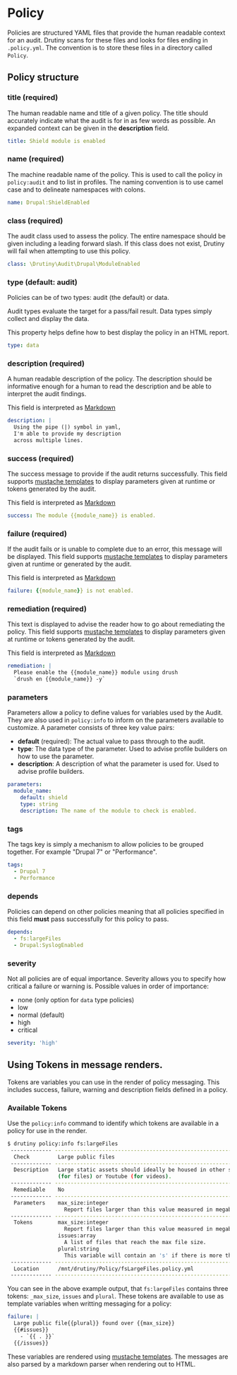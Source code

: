# Policy

Policies are structured YAML files that provide the human readable context for
an audit. Drutiny scans for these files and looks for files ending in `.policy.yml`.
The convention is to store these files in a directory called `Policy`.

## Policy structure

### title (required)
The human readable name and title of a given policy. The title should accurately
indicate what the audit is for in as few words as possible. An expanded context
can be given in the **description** field.

```yaml
title: Shield module is enabled
```

### name (required)
The machine readable name of the policy. This is used to call the policy in
`policy:audit` and to list in profiles. The naming convention is to use camel
case and to delineate namespaces with colons.

```yaml
name: Drupal:ShieldEnabled
```

### class (required)
The audit class used to assess the policy. The entire namespace should be given
including a leading forward slash. If this class does not exist, Drutiny will
fail when attempting to use this policy.

```yaml
class: \Drutiny\Audit\Drupal\ModuleEnabled
```

### type (default: audit)
Policies can be of two types: audit (the default) or data.

Audit types evaluate the target for a pass/fail result. Data types simply
collect and display the data.

This property helps define how to best display the policy in an HTML report.

```yaml
type: data
```

### description (required)
A human readable description of the policy. The description should be informative
enough for a human to read the description and be able to interpret the audit
findings.

This field is interpreted as [Markdown](https://daringfireball.net/projects/markdown/syntax)

```yaml
description: |
  Using the pipe (|) symbol in yaml,
  I'm able to provide my description
  across multiple lines.
```

### success (required)
The success message to provide if the audit returns successfully.
This field supports [mustache templates](https://mustache.github.io/mustache.5.html)
to display parameters given at runtime or tokens generated by the audit.

This field is interpreted as [Markdown](https://daringfireball.net/projects/markdown/syntax)

```yaml
success: The module {{module_name}} is enabled.
```

### failure (required)
If the audit fails or is unable to complete due to an error, this message will
be displayed. This field supports [mustache templates](https://mustache.github.io/mustache.5.html)
to display parameters given at runtime or generated by the audit.

This field is interpreted as [Markdown](https://daringfireball.net/projects/markdown/syntax)

```yaml
failure: {{module_name}} is not enabled.
```

### remediation (required)
This text is displayed to advise the reader how to go about remediating the policy.
This field supports [mustache templates](https://mustache.github.io/mustache.5.html)
to display parameters given at runtime or tokens generated by the audit.

This field is interpreted as [Markdown](https://daringfireball.net/projects/markdown/syntax)

```yaml
remediation: |
  Please enable the {{module_name}} module using drush
  `drush en {{module_name}} -y`
```

### parameters
Parameters allow a policy to define values for variables used by the Audit. They
are also used in `policy:info` to inform on the parameters available to customize.
A parameter consists of three key value pairs:

- **default** (required): The actual value to pass through to the audit.
- **type**: The data type of the parameter. Used to advise profile builders on how to use the parameter.
- **description**: A description of what the parameter is used for. Used to advise profile builders.

```yaml
parameters:
  module_name:
    default: shield
    type: string
    description: The name of the module to check is enabled.
```

### tags
The tags key is simply a mechanism to allow policies to be grouped together.
For example "Drupal 7" or "Performance".

```yaml
tags:
  - Drupal 7
  - Performance
```

### depends
Policies can depend on other policies meaning that all policies specified in this
field **must** pass successfully for this policy to pass.

```yaml
depends:
  - fs:largeFiles
  - Drupal:SyslogEnabled
```

### severity
Not all policies are of equal importance. Severity allows you to specify how
critical a failure or warning is. Possible values in order of importance:

* none (only option for `data` type policies)
* low
* normal (default)
* high
* critical

```yaml
severity: 'high'
```

## Using Tokens in message renders.
Tokens are variables you can use in the render of policy messaging.
This includes success, failure, warning and description fields defined in a policy.

### Available Tokens
Use the `policy:info` command to identify which tokens are available in a policy
for use in the render.

```bash
$ drutiny policy:info fs:largeFiles
 ------------- ----------------------------------------------------------------------------------------------
  Check         Large public files
 ------------- ----------------------------------------------------------------------------------------------
  Description   Large static assets should ideally be housed in other services, e.g. Amazon S3
                (for files) or Youtube (for videos).
 ------------- ----------------------------------------------------------------------------------------------
  Remediable    No
 ------------- ----------------------------------------------------------------------------------------------
  Parameters    max_size:integer
                  Report files larger than this value measured in megabytes.
 ------------- ----------------------------------------------------------------------------------------------
  Tokens        max_size:integer
                  Report files larger than this value measured in megabytes.
                issues:array
                  A list of files that reach the max file size.
                plural:string
                  This variable will contain an 's' if there is more than one issue found.
 ------------- ----------------------------------------------------------------------------------------------
  Location      /mnt/drutiny/Policy/fsLargeFiles.policy.yml
 ------------- ----------------------------------------------------------------------------------------------
 ```

 You can see in the above example output, that `fs:largeFiles` contains three
 tokens: `_max_size`, `issues` and `plural`. These tokens are available to use as
 template variables when writting messaging for a policy:

 ```yaml
 failure: |
   Large public file{{plural}} found over {{max_size}}
   {{#issues}}
     - `{{ . }}`
   {{/issues}}
 ```

 These variables are rendered using [mustache templates](https://mustache.github.io/mustache.5.html).
 The messages are also parsed by a markdown parser when rendering out to HTML.
